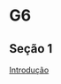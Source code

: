 # G6
## Seção 1
[Introdução](https://github.com/poo-ec-2024-1/g6/blob/5d72e6a7924995d16c8527aaec3b350452d6cd5b/Se%C3%A7%C3%A3o%201/se%C3%A7%C3%A3o1.md)
